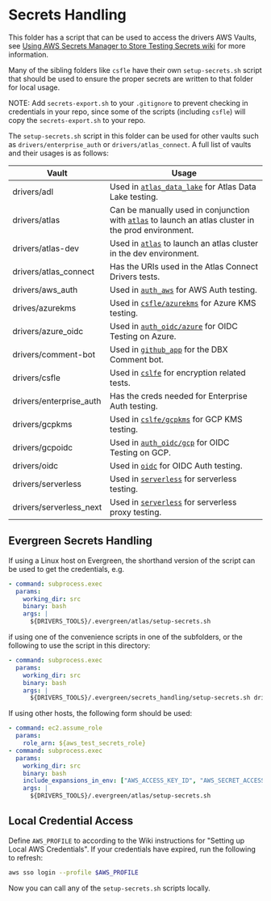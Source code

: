 # Secrets Handling

This folder has a script that can be used to access the drivers AWS Vaults, see
[Using AWS Secrets Manager to Store Testing Secrets wiki](https://wiki.corp.mongodb.com/display/DRIVERS/Using+AWS+Secrets+Manager+to+Store+Testing+Secrets) for more information.

Many of the sibling folders like `csfle` have their own `setup-secrets.sh` script that should be used
to ensure the proper secrets are written to that folder for local usage.

NOTE: Add `secrets-export.sh` to your `.gitignore` to prevent checking in credentials in your repo,
since some of the scripts (including `csfle`) will copy the `secrets-export.sh` to your repo.

The `setup-secrets.sh` script in this folder can be used for other vaults such as `drivers/enterprise_auth` or
`drivers/atlas_connect`.  A full list of vaults and their usages is as follows:

| Vault                     | Usage |
| -----                     | ------|
| drivers/adl               | Used in [`atlas_data_lake`](../atlas_data_lake/README.md) for Atlas Data Lake testing. |
| drivers/atlas             | Can be manually used in conjunction with [`atlas`](../atlas/README.md) to launch an atlas cluster in the prod environment. |
| drivers/atlas-dev         | Used in [`atlas`](../atlas/README.md) to launch an atlas cluster in the dev environment. |
| drivers/atlas_connect     | Has the URIs used in the Atlas Connect Drivers tests. |
| drivers/aws_auth          | Used in [`auth_aws`](../auth_aws/README.md)  for AWS Auth testing. |
| drives/azurekms           | Used in [`csfle/azurekms`](../csfle/azurekms/README.md) for Azure KMS testing. |
| drivers/azure_oidc        | Used in [`auth_oidc/azure`](../auth_oidc/azure/README.md) for OIDC Testing on Azure. |
| drivers/comment-bot       | Used in [`github_app`](../github_app/README.md) for the DBX Comment bot. |
| drivers/csfle             | Used in [`cslfe`](../csfle/README.md) for encryption related tests. |
| drivers/enterprise_auth   | Has the creds needed for Enterprise Auth testing. |
| drivers/gcpkms            | Used in [`cslfe/gcpkms`](../csfle/gcpkms/README.md) for GCP KMS testing. |
| drivers/gcpoidc           | Used in [`auth_oidc/gcp`](../auth_oidc/gcp/README.md) for OIDC Testing on GCP. |
| drivers/oidc              | Used in [`oidc`](../oidc/README.md) for OIDC Auth testing. |
| drivers/serverless        | Used in [`serverless`](../serverless/README.md) for serverless testing. |
| drivers/serverless_next   | Used in [`serverless`](../serverless/README.md) for serverless proxy testing. |

## Evergreen Secrets Handling

If using a Linux host on Evergreen, the shorthand version of the script can be used to get the credentials, e.g.

```yaml
- command: subprocess.exec
  params:
    working_dir: src
    binary: bash
    args: |
      ${DRIVERS_TOOLS}/.evergreen/atlas/setup-secrets.sh
```

if using one of the convenience scripts in one of the subfolders, or the following to use the
script in this directory:

```yaml
- command: subprocess.exec
  params:
    working_dir: src
    binary: bash
    args: |
      ${DRIVERS_TOOLS}/.evergreen/secrets_handling/setup-secrets.sh drivers/enterprise_auth
```

If using other hosts, the following form should be used:

```yaml
- command: ec2.assume_role
  params:
    role_arn: ${aws_test_secrets_role}
- command: subprocess.exec
  params:
    working_dir: src
    binary: bash
    include_expansions_in_env: ["AWS_ACCESS_KEY_ID", "AWS_SECRET_ACCESS_KEY", "AWS_SESSION_TOKEN"]
    args: |
      ${DRIVERS_TOOLS}/.evergreen/atlas/setup-secrets.sh
```

## Local Credential Access

Define `AWS_PROFILE` to according to the Wiki instructions for "Setting up Local AWS Credentials".
If your credentials have expired, run the following to refresh:

```bash
aws sso login --profile $AWS_PROFILE
```

Now you can call any of the `setup-secrets.sh` scripts locally.
